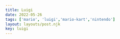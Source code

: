 ```yaml
---
title: Luigi
date: 2022-05-26
tags: ['mario', 'luigi','mario-kart','nintendo']
layout: layouts/post.njk
key: luigi
---
```


